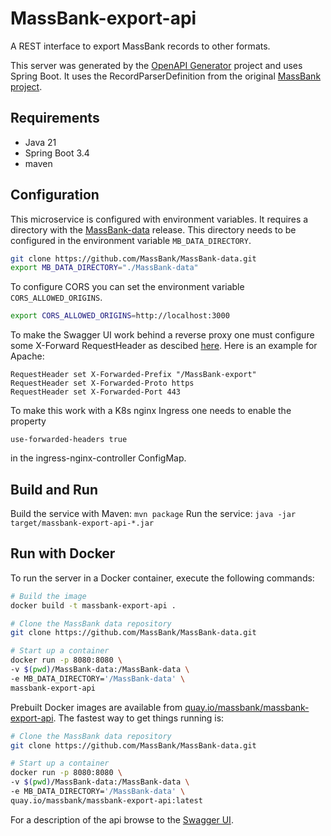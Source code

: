 # MassBank-export-api
A REST interface to export MassBank records to other formats.

This server was generated by the [OpenAPI Generator](https://openapi-generator.tech) project and uses 
Spring Boot. It uses the RecordParserDefinition from the original
[MassBank project](https://github.com/MassBank/MassBank-web). 

## Requirements
- Java 21
- Spring Boot 3.4
- maven

## Configuration
This microservice is configured with environment variables. It requires a 
directory with the [MassBank-data](https://github.com/MassBank/MassBank-data)
release. This directory needs to be configured in the environment variable
`MB_DATA_DIRECTORY`.
```bash
git clone https://github.com/MassBank/MassBank-data.git
export MB_DATA_DIRECTORY="./MassBank-data"
```
To configure CORS you can set the environment variable `CORS_ALLOWED_ORIGINS`.
```bash
export CORS_ALLOWED_ORIGINS=http://localhost:3000
```
To make the Swagger UI work behind a reverse proxy one must configure 
some X-Forward RequestHeader as descibed [here](https://springdoc.org/faq.html#_how_can_i_deploy_springdoc_openapi_starter_webmvc_ui_behind_a_reverse_proxy).
Here is an example for Apache:
```
RequestHeader set X-Forwarded-Prefix "/MassBank-export"
RequestHeader set X-Forwarded-Proto https
RequestHeader set X-Forwarded-Port 443
```
To make this work with a K8s nginx Ingress one needs to enable the property
```
use-forwarded-headers true
```
in the ingress-nginx-controller ConfigMap.

## Build and Run
Build the service with Maven:
```mvn package```
Run the service:
```java -jar target/massbank-export-api-*.jar```

## Run with Docker
To run the server in a Docker container,  execute the following commands:

```bash
# Build the image
docker build -t massbank-export-api .

# Clone the MassBank data repository
git clone https://github.com/MassBank/MassBank-data.git

# Start up a container
docker run -p 8080:8080 \
-v $(pwd)/MassBank-data:/MassBank-data \
-e MB_DATA_DIRECTORY='/MassBank-data' \
massbank-export-api
```

Prebuilt Docker images are available from 
[quay.io/massbank/massbank-export-api](https://quay.io/repository/massbank/massbank-export-api).
The fastest way to get things running is:
```bash
# Clone the MassBank data repository
git clone https://github.com/MassBank/MassBank-data.git

# Start up a container
docker run -p 8080:8080 \
-v $(pwd)/MassBank-data:/MassBank-data \
-e MB_DATA_DIRECTORY='/MassBank-data' \
quay.io/massbank/massbank-export-api:latest
```

For a description of the api browse to the [Swagger UI](http://localhost:8080/swagger-ui/index.html).
